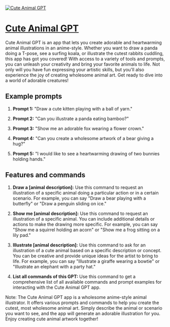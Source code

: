 [![Cute Animal GPT](https://files.oaiusercontent.com/file-SX2aPhXTY778x8rA9F7w16zk?se=2123-10-18T18%3A54%3A29Z&sp=r&sv=2021-08-06&sr=b&rscc=max-age%3D31536000%2C%20immutable&rscd=attachment%3B%20filename%3D1b6f23ac-25b0-4f11-ae38-4d91a6ae24cb.png&sig=pWApEnUz1jmk3jf6UVizyhn3jhsY9SDN/rjpgRs0w1s%3D)](https://chat.openai.com/g/g-IWI5vbiHn-cute-animal-gpt)

# [Cute Animal GPT](https://chat.openai.com/g/g-IWI5vbiHn-cute-animal-gpt)

Cute Animal GPT is an app that lets you create adorable and heartwarming animal illustrations in an anime-style. Whether you want to draw a panda doing a T-pose, see a surfing koala, or illustrate the cutest rabbits cuddling, this app has got you covered! With access to a variety of tools and prompts, you can unleash your creativity and bring your favorite animals to life. Not only will you have fun expressing your artistic skills, but you'll also experience the joy of creating wholesome animal art. Get ready to dive into a world of adorable creatures!

## Example prompts

1. **Prompt 1:** "Draw a cute kitten playing with a ball of yarn."

2. **Prompt 2:** "Can you illustrate a panda eating bamboo?"

3. **Prompt 3:** "Show me an adorable fox wearing a flower crown."

4. **Prompt 4:** "Can you create a wholesome artwork of a bear giving a hug?"

5. **Prompt 5:** "I would like to see a heartwarming drawing of two bunnies holding hands."

## Features and commands

1. **Draw a [animal description]:** Use this command to request an illustration of a specific animal doing a particular action or in a certain scenario. For example, you can say "Draw a bear playing with a butterfly" or "Draw a penguin sliding on ice."

2. **Show me [animal description]:** Use this command to request an illustration of a specific animal. You can include additional details or actions to make the drawing more specific. For example, you can say "Show me a squirrel holding an acorn" or "Show me a frog sitting on a lily pad."

3. **Illustrate [animal description]:** Use this command to ask for an illustration of a cute animal based on a specific description or concept. You can be creative and provide unique ideas for the artist to bring to life. For example, you can say "Illustrate a giraffe wearing a bowtie" or "Illustrate an elephant with a party hat."

4. **List all commands of this GPT:** Use this command to get a comprehensive list of all available commands and prompt examples for interacting with the Cute Animal GPT app.

Note: The Cute Animal GPT app is a wholesome anime-style animal illustrator. It offers various prompts and commands to help you create the cutest, most wholesome animal art. Simply describe the animal or scenario you want to see, and the app will generate an adorable illustration for you. Enjoy creating cute animal artwork together!